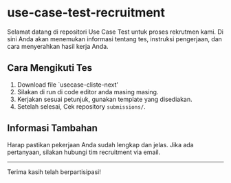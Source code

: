# use-case-test-recruitment

Selamat datang di repositori Use Case Test untuk proses rekrutmen kami. Di sini Anda akan menemukan informasi tentang tes, instruksi pengerjaan, dan cara menyerahkan hasil kerja Anda.

## Cara Mengikuti Tes
1. Download file `usecase-cliste-next'
2. Silakan di run di code editor anda masing masing.
3. Kerjakan sesuai petunjuk, gunakan template yang disediakan.
4. Setelah selesai, Cek repository `submissions/`.

## Informasi Tambahan
Harap pastikan pekerjaan Anda sudah lengkap dan jelas. Jika ada pertanyaan, silakan hubungi tim recruitment via email.

---
Terima kasih telah berpartisipasi!
